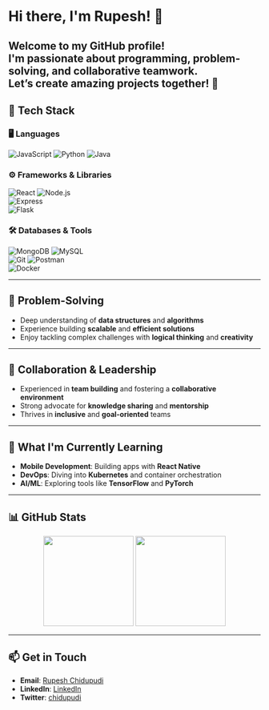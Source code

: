 # Hi there, I'm Rupesh! 👋  

Welcome to my GitHub profile!  
I'm passionate about **programming**, **problem-solving**, and **collaborative teamwork**.  
Let’s create amazing projects together! 🚀  
---

## 🔧 **Tech Stack**

### 🖥️ Languages  
![JavaScript](https://img.shields.io/badge/-JavaScript-F7DF1E?style=flat-square&logo=javascript&logoColor=black) 
![Python](https://img.shields.io/badge/-Python-3776AB?style=flat-square&logo=python&logoColor=white) 
![Java](https://img.shields.io/badge/-Java-007396?style=flat-square&logo=java&logoColor=white)

### ⚙️ Frameworks & Libraries  
![React](https://img.shields.io/badge/-React-61DAFB?style=flat-square&logo=react&logoColor=black) 
![Node.js](https://img.shields.io/badge/-Node.js-339933?style=flat-square&logo=node.js&logoColor=white)  
![Express](https://img.shields.io/badge/-Express-000000?style=flat-square&logo=express&logoColor=white)  
![Flask](https://img.shields.io/badge/-Flask-000000?style=flat-square&logo=flask&logoColor=white)  

### 🛠️ Databases & Tools  
![MongoDB](https://img.shields.io/badge/-MongoDB-47A248?style=flat-square&logo=mongodb&logoColor=white) 
![MySQL](https://img.shields.io/badge/-MySQL-4479A1?style=flat-square&logo=mysql&logoColor=white)  
![Git](https://img.shields.io/badge/-Git-F05032?style=flat-square&logo=git&logoColor=white) 
![Postman](https://img.shields.io/badge/-Postman-FF6C37?style=flat-square&logo=postman&logoColor=white)  
![Docker](https://img.shields.io/badge/-Docker-2496ED?style=flat-square&logo=docker&logoColor=white)  

---

## 🧠 **Problem-Solving**

- Deep understanding of **data structures** and **algorithms**  
- Experience building **scalable** and **efficient solutions**  
- Enjoy tackling complex challenges with **logical thinking** and **creativity**  

---

## 🤝 **Collaboration & Leadership**

- Experienced in **team building** and fostering a **collaborative environment**  
- Strong advocate for **knowledge sharing** and **mentorship**  
- Thrives in **inclusive** and **goal-oriented** teams  

---

## 🌱 **What I'm Currently Learning**

- **Mobile Development**: Building apps with **React Native**  
- **DevOps**: Diving into **Kubernetes** and container orchestration  
- **AI/ML**: Exploring tools like **TensorFlow** and **PyTorch**  

---

## 📊 **GitHub Stats**

<div align="center">
  <img height="180em" src="https://github-readme-stats.vercel.app/api?username=chidupudi&show_icons=true&hide=issues&theme=radical" />
  <img height="180em" src="https://github-readme-streak-stats.herokuapp.com/?user=chidupudi&theme=radical" />
</div>

---

## 📫 **Get in Touch**

- **Email**: [Rupesh Chidupudi](mailto:chrupesh2425@gmail.com)  
- **LinkedIn**: [LinkedIn](https://www.linkedin.com/in/rupeshchidupudi/)  
- **Twitter**: [chidupudi](https://twitter.com/chidupudi)  


